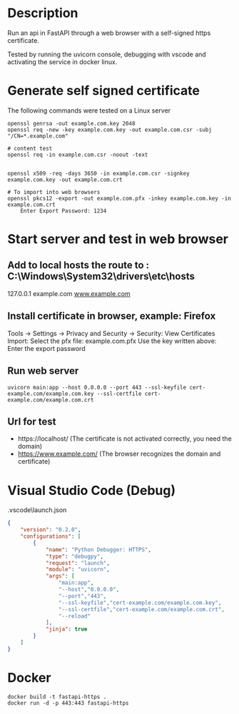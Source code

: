 # Description

Run an api in FastAPI through a web browser with a self-signed https certificate.

Tested by running the uvicorn console, debugging with vscode and activating the service in docker linux.

# Generate self signed certificate

The following commands were tested on a Linux server

```console
openssl genrsa -out example.com.key 2048
openssl req -new -key example.com.key -out example.com.csr -subj "/CN=*.example.com"

# content test
openssl req -in example.com.csr -noout -text


openssl x509 -req -days 3650 -in example.com.csr -signkey example.com.key -out example.com.crt

# To import into web browsers
openssl pkcs12 -export -out example.com.pfx -inkey example.com.key -in example.com.crt
    Enter Export Password: 1234
```

# Start server and test in web browser

## Add to local hosts the route to : C:\Windows\System32\drivers\etc\hosts
127.0.0.1 example.com www.example.com

## Install certificate in browser, example: Firefox
Tools -> Settings -> Privacy and Security -> Security: View Certificates
Import: Select the pfx file: example.com.pfx
Use the key written above: Enter the export password

## Run web server
```console
uvicorn main:app --host 0.0.0.0 --port 443 --ssl-keyfile cert-example.com/example.com.key --ssl-certfile cert-example.com/example.com.crt
```

## Url for test
- https://localhost/ (The certificate is not activated correctly, you need the domain)
- https://www.example.com/ (The browser recognizes the domain and certificate)

# Visual Studio Code (Debug)
.vscode\launch.json
```json
{
    "version": "0.2.0",
    "configurations": [
        {
            "name": "Python Debugger: HTTPS",
            "type": "debugpy",
            "request": "launch",
            "module": "uvicorn",
            "args": [
                "main:app",
                "--host","0.0.0.0",
                "--port","443",
                "--ssl-keyfile","cert-example.com/example.com.key",
                "--ssl-certfile","cert-example.com/example.com.crt",
                "--reload"
            ],
            "jinja": true
        }
    ]
}

```

# Docker

```console
docker build -t fastapi-https .
docker run -d -p 443:443 fastapi-https
```


